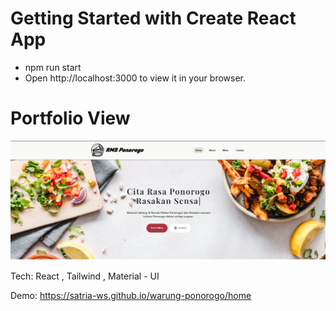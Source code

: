 # Getting Started with Create React App
- npm run start
- Open http://localhost:3000 to view it in your browser.

# Portfolio View
![alt text]({B93847B7-B737-4C1D-B1C5-19E90717E061}.png)

Tech: React , Tailwind , Material - UI

Demo:  https://satria-ws.github.io/warung-ponorogo/home

